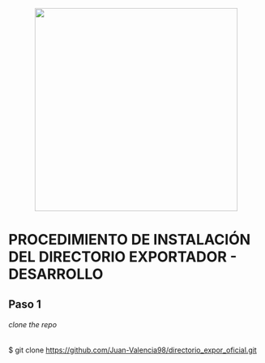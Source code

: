 <p align="center"><a href="https://pruebas.senavex.gob.bo/login" target="_blank"><img src="https://github.com/usprepositorio/TAYPI/blob/dev/resources/assets/img/taypi_l.png" width="400"></a></p>

# PROCEDIMIENTO DE INSTALACIÓN DEL DIRECTORIO EXPORTADOR - DESARROLLO

## Paso 1
###### clone the repo
$ git clone https://github.com/Juan-Valencia98/directorio_expor_oficial.git

